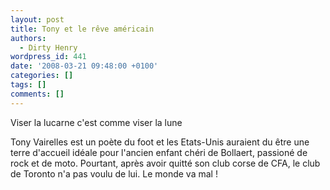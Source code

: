 ```yaml
---
layout: post
title: Tony et le rêve américain
authors:
  - Dirty Henry
wordpress_id: 441
date: '2008-03-21 09:48:00 +0100'
categories: []
tags: []
comments: []
---
```

<quote>Viser la lucarne c'est comme viser la lune</quote>

Tony Vairelles est un poète du foot et les Etats-Unis auraient du être une terre d'accueil idéale pour l'ancien enfant chéri de Bollaert, passioné de rock et de moto. Pourtant, après avoir quitté son club corse de CFA, le club de Toronto n'a pas voulu de lui. Le monde va mal !
